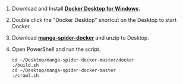 1. Download and Install [**Docker Desktop for Windows**](https://download.docker.com/win/stable/Docker%20Desktop%20Installer.exe).

2. Double click the "Docker Desktop" shortcut on the Desktop to start Docker.

3. Download [**manga-spider-docker**](https://github.com/liyi1472/manga-spider-docker/archive/master.zip) and unzip to Desktop.

4. Open PowerShell and run the script.

   ```shell
   cd ~/Desktop/manga-spider-docker-master/docker
   ./build.sh
   cd ~/Desktop/manga-spider-docker-master
   ./crawl.sh
   ```